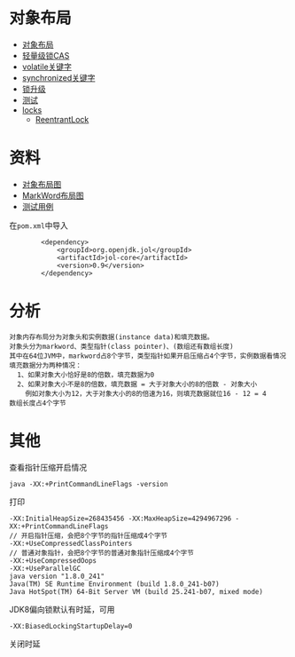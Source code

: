 # 对象布局
- [对象布局](./ObjectLayout.md)
- [轻量级锁CAS](./CompareAndSwap.md)
- [volatile关键字](./Volatile.md)
- [synchronized关键字](./Synchronized.md)
- [锁升级](./LockUpgrade.md)
- [测试](../../../test/java/cool/zzy/java/util/concurrent/LockTest.java)
- [locks](../../src/main/java/cool/zzy/source/java/util/concurrent/locks)
    - [ReentrantLock](./ReentrantLock.md)

# 资料
- [对象布局图](../images/concurrent/对象布局.png)
- [MarkWord布局图](../images/concurrent/对象markword.png)
- [测试用例](../../../test/java/cool/zzy/java/util/concurrent/ObjectLayoutTest.java)

在`pom.xml`中导入
```xhtml
        <dependency>
            <groupId>org.openjdk.jol</groupId>
            <artifactId>jol-core</artifactId>
            <version>0.9</version>
        </dependency>
```
# 分析
    对象内存布局分为对象头和实例数据(instance data)和填充数据。
    对象头分为markword、类型指针(class pointer)、(数组还有数组长度)
    其中在64位JVM中，markword占8个字节，类型指针如果开启压缩占4个字节，实例数据看情况
    填充数据分为两种情况：
      1、如果对象大小恰好是8的倍数，填充数据为0
      2、如果对象大小不是8的倍数，填充数据 = 大于对象大小的8的倍数 - 对象大小
        例如对象大小为12，大于对象大小的8的倍速为16，则填充数据就位16 - 12 = 4
    数组长度占4个字节

# 其他
查看指针压缩开启情况
```shell script
java -XX:+PrintCommandLineFlags -version
```
打印
```
-XX:InitialHeapSize=268435456 -XX:MaxHeapSize=4294967296 -XX:+PrintCommandLineFlags
// 开启指针压缩，会把8个字节的指针压缩成4个字节 
-XX:+UseCompressedClassPointers
// 普通对象指针，会把8个字节的普通对象指针压缩成4个字节 
-XX:+UseCompressedOops
-XX:+UseParallelGC 
java version "1.8.0_241"
Java(TM) SE Runtime Environment (build 1.8.0_241-b07)
Java HotSpot(TM) 64-Bit Server VM (build 25.241-b07, mixed mode)
```

JDK8偏向锁默认有时延，可用
```shell script
-XX:BiasedLockingStartupDelay=0
```
关闭时延